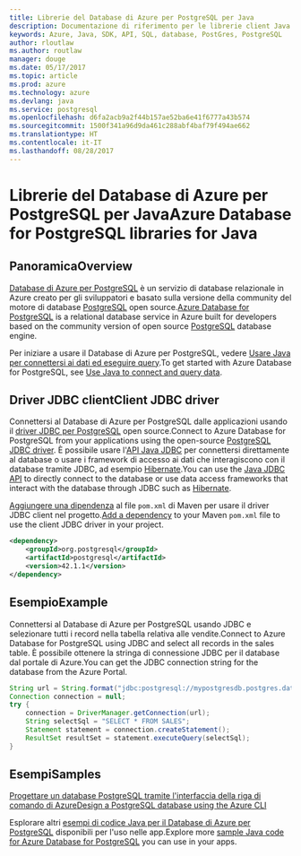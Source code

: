 ```yaml
---
title: Librerie del Database di Azure per PostgreSQL per Java
description: Documentazione di riferimento per le librerie client Java per il Database di Azure per PostgreSQL
keywords: Azure, Java, SDK, API, SQL, database, PostGres, PostgreSQL
author: rloutlaw
ms.author: routlaw
manager: douge
ms.date: 05/17/2017
ms.topic: article
ms.prod: azure
ms.technology: azure
ms.devlang: java
ms.service: postgresql
ms.openlocfilehash: d6fa2acb9a2f44b157ae52ba6e41f6777a43b574
ms.sourcegitcommit: 1500f341a96d9da461c288abf4baf79f494ae662
ms.translationtype: HT
ms.contentlocale: it-IT
ms.lasthandoff: 08/28/2017
---
```

# <a name="azure-database-for-postgresql-libraries-for-java"></a><span data-ttu-id="5d98a-104">Librerie del Database di Azure per PostgreSQL per Java</span><span class="sxs-lookup"><span data-stu-id="5d98a-104">Azure Database for PostgreSQL libraries for Java</span></span>

## <a name="overview"></a><span data-ttu-id="5d98a-105">Panoramica</span><span class="sxs-lookup"><span data-stu-id="5d98a-105">Overview</span></span>

<span data-ttu-id="5d98a-106">[Database di Azure per PostgreSQL](/azure/sql-database/sql-database-technical-overview) è un servizio di database relazionale in Azure creato per gli sviluppatori e basato sulla versione della community del motore di database [PostgreSQL](https://www.postgresql.org/) open source.</span><span class="sxs-lookup"><span data-stu-id="5d98a-106">[Azure Database for PostgreSQL](/azure/sql-database/sql-database-technical-overview) is a relational database service in Azure built for developers based on the community version of open source [PostgreSQL](https://www.postgresql.org/) database engine.</span></span>

<span data-ttu-id="5d98a-107">Per iniziare a usare il Database di Azure per PostgreSQL, vedere [Usare Java per connettersi ai dati ed eseguire query](/azure/postgresql/connect-java).</span><span class="sxs-lookup"><span data-stu-id="5d98a-107">To get started with Azure Database for PostgreSQL, see [Use Java to connect and query data](/azure/postgresql/connect-java).</span></span>

## <a name="client-jdbc-driver"></a><span data-ttu-id="5d98a-108">Driver JDBC client</span><span class="sxs-lookup"><span data-stu-id="5d98a-108">Client JDBC driver</span></span>

<span data-ttu-id="5d98a-109">Connettersi al Database di Azure per PostgreSQL dalle applicazioni usando il [driver JDBC per PostgreSQL](https://jdbc.postgresql.org/) open source.</span><span class="sxs-lookup"><span data-stu-id="5d98a-109">Connect to Azure Database for PostgreSQL from your applications using the open-source [PostgreSQL JDBC driver](https://jdbc.postgresql.org/).</span></span> <span data-ttu-id="5d98a-110">È possibile usare l'[API Java JDBC](https://docs.oracle.com/javase/8/docs/technotes/guides/jdbc/) per connettersi direttamente al database o usare i framework di accesso ai dati che interagiscono con il database tramite JDBC, ad esempio [Hibernate](http://hibernate.org/).</span><span class="sxs-lookup"><span data-stu-id="5d98a-110">You can use the [Java JDBC API](https://docs.oracle.com/javase/8/docs/technotes/guides/jdbc/) to directly connect to the database or use data access frameworks that interact with the database through JDBC such as [Hibernate](http://hibernate.org/).</span></span>

<span data-ttu-id="5d98a-111">[Aggiungere una dipendenza](https://maven.apache.org/guides/getting-started/index.html#How_do_I_use_external_dependencies) al file `pom.xml` di Maven per usare il driver JDBC client nel progetto.</span><span class="sxs-lookup"><span data-stu-id="5d98a-111">[Add a dependency](https://maven.apache.org/guides/getting-started/index.html#How_do_I_use_external_dependencies) to your Maven `pom.xml` file to use the client JDBC driver in your project.</span></span>  

```XML
<dependency>
    <groupId>org.postgresql</groupId>
    <artifactId>postgresql</artifactId>
    <version>42.1.1</version>
</dependency>
```   

## <a name="example"></a><span data-ttu-id="5d98a-112">Esempio</span><span class="sxs-lookup"><span data-stu-id="5d98a-112">Example</span></span>

<span data-ttu-id="5d98a-113">Connettersi al Database di Azure per PostgreSQL usando JDBC e selezionare tutti i record nella tabella relativa alle vendite.</span><span class="sxs-lookup"><span data-stu-id="5d98a-113">Connect to Azure Database for PostgreSQL using JDBC and select all records in the sales table.</span></span> <span data-ttu-id="5d98a-114">È possibile ottenere la stringa di connessione JDBC per il database dal portale di Azure.</span><span class="sxs-lookup"><span data-stu-id="5d98a-114">You can get the JDBC connection string for the database from the Azure Portal.</span></span>

```java
String url = String.format("jdbc:postgresql://mypostgresdb.postgres.database.azure.com:5432/mydb?user=frank@mypostgresdb&password=AbCdEfGhIjK&ssl=true");
Connection connection = null;
try {
    connection = DriverManager.getConnection(url);
    String selectSql = "SELECT * FROM SALES";
    Statement statement = connection.createStatement();
    ResultSet resultSet = statement.executeQuery(selectSql);
}
```

## <a name="samples"></a><span data-ttu-id="5d98a-115">Esempi</span><span class="sxs-lookup"><span data-stu-id="5d98a-115">Samples</span></span>

[<span data-ttu-id="5d98a-116">Progettare un database PostgreSQL tramite l'interfaccia della riga di comando di Azure</span><span class="sxs-lookup"><span data-stu-id="5d98a-116">Design a PostgreSQL database using the Azure CLI</span></span>](https://docs.microsoft.com/azure/postgresql/tutorial-design-database-using-azure-cli) 

<span data-ttu-id="5d98a-117">Esplorare altri [esempi di codice Java per il Database di Azure per PostgreSQL](https://azure.microsoft.com/resources/samples/?platform=java&term=postgres) disponibili per l'uso nelle app.</span><span class="sxs-lookup"><span data-stu-id="5d98a-117">Explore more [sample Java code for Azure Database for PostgreSQL](https://azure.microsoft.com/resources/samples/?platform=java&term=postgres) you can use in your apps.</span></span>
